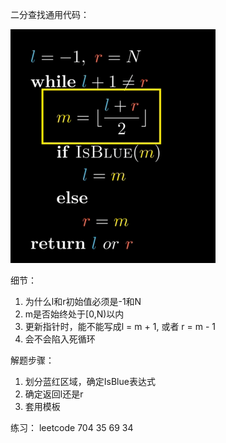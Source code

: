 二分查找通用代码：

![img.png](img.png)


细节：
1. 为什么l和r初始值必须是-1和N
2. m是否始终处于[0,N)以内
3. 更新指针时，能不能写成l = m + 1, 或者 r = m - 1
4. 会不会陷入死循环


解题步骤：
1. 划分蓝红区域，确定IsBlue表达式
2. 确定返回l还是r
3. 套用模板

练习：
leetcode 704 35 69 34